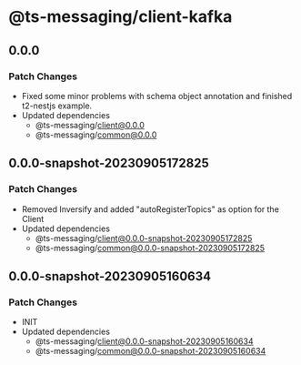# @ts-messaging/client-kafka

## 0.0.0

### Patch Changes

- Fixed some minor problems with schema object annotation and finished t2-nestjs example.
- Updated dependencies
  - @ts-messaging/client@0.0.0
  - @ts-messaging/common@0.0.0

## 0.0.0-snapshot-20230905172825

### Patch Changes

- Removed Inversify and added "autoRegisterTopics" as option for the Client
- Updated dependencies
  - @ts-messaging/client@0.0.0-snapshot-20230905172825
  - @ts-messaging/common@0.0.0-snapshot-20230905172825

## 0.0.0-snapshot-20230905160634

### Patch Changes

- INIT
- Updated dependencies
  - @ts-messaging/client@0.0.0-snapshot-20230905160634
  - @ts-messaging/common@0.0.0-snapshot-20230905160634
